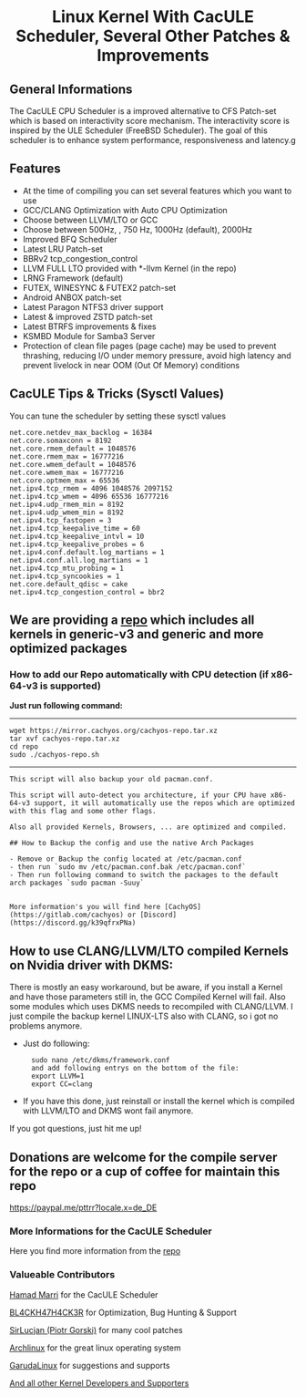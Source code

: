# <center>Linux Kernel With CacULE Scheduler, Several Other Patches &amp; Improvements</center>

## General Informations

The CacULE CPU Scheduler is a improved alternative to CFS Patch-set which is based on interactivity score mechanism. The interactivity score is inspired by the ULE Scheduler (FreeBSD Scheduler). The goal of this scheduler is to enhance system performance, responsiveness and latency.g

## Features

- At the time of compiling you can set several features which you want to use
- GCC/CLANG Optimization with Auto CPU Optimization
- Choose between LLVM/LTO or GCC
- Choose between 500Hz, , 750 Hz, 1000Hz (default), 2000Hz
- Improved BFQ Scheduler
- Latest LRU Patch-set
- BBRv2 tcp_congestion_control
- LLVM FULL LTO provided with *-llvm Kernel (in the repo)
- LRNG Framework (default)
- FUTEX, WINESYNC & FUTEX2 patch-set
- Android ANBOX patch-set
- Latest Paragon NTFS3 driver support
- Latest & improved ZSTD patch-set
- Latest BTRFS improvements & fixes
- KSMBD Module for Samba3 Server
- Protection of clean file pages (page cache) may be used to prevent thrashing, reducing I/O under memory pressure, avoid high latency and prevent livelock in near OOM (Out Of Memory) conditions

## CacULE Tips & Tricks (Sysctl Values)

You can tune the scheduler by setting these sysctl values

```
net.core.netdev_max_backlog = 16384
net.core.somaxconn = 8192
net.core.rmem_default = 1048576
net.core.rmem_max = 16777216
net.core.wmem_default = 1048576
net.core.wmem_max = 16777216
net.core.optmem_max = 65536
net.ipv4.tcp_rmem = 4096 1048576 2097152
net.ipv4.tcp_wmem = 4096 65536 16777216
net.ipv4.udp_rmem_min = 8192
net.ipv4.udp_wmem_min = 8192
net.ipv4.tcp_fastopen = 3
net.ipv4.tcp_keepalive_time = 60
net.ipv4.tcp_keepalive_intvl = 10
net.ipv4.tcp_keepalive_probes = 6
net.ipv4.conf.default.log_martians = 1
net.ipv4.conf.all.log_martians = 1
net.ipv4.tcp_mtu_probing = 1
net.ipv4.tcp_syncookies = 1
net.core.default_qdisc = cake
net.ipv4.tcp_congestion_control = bbr2
```

## We are providing a [repo](https://mirror.cachyos.org/) which includes all kernels in generic-v3 and generic and more optimized packages

### How to add our Repo automatically with CPU detection (if x86-64-v3 is supported)

**Just run following command:**

--------------------------------------------------------------------------------

```
wget https://mirror.cachyos.org/cachyos-repo.tar.xz
tar xvf cachyos-repo.tar.xz
cd repo
sudo ./cachyos-repo.sh
```

--------------------------------------------------------------------------------

```
This script will also backup your old pacman.conf.

This script will auto-detect you architecture, if your CPU have x86-64-v3 support, it will automatically use the repos which are optimized with this flag and some other flags.

Also all provided Kernels, Browsers, ... are optimized and compiled.

## How to Backup the config and use the native Arch Packages

- Remove or Backup the config located at /etc/pacman.conf
- then run `sudo mv /etc/pacman.conf.bak /etc/pacman.conf`
- Then run following command to switch the packages to the default arch packages `sudo pacman -Suuy`


More information's you will find here [CachyOS](https://gitlab.com/cachyos) or [Discord](https://discord.gg/k39qfrxPNa)
```

## How to use CLANG/LLVM/LTO compiled Kernels on Nvidia driver with DKMS:

There is mostly an easy workaround, but be aware, if you install a Kernel and have those parameters still in, the GCC Compiled Kernel will fail. Also some modules which uses DKMS needs to recompiled with CLANG/LLVM. I just compile the backup kernel LINUX-LTS also with CLANG, so i got no problems anymore.

- Just do following:

  ```
    sudo nano /etc/dkms/framework.conf
    and add following entrys on the bottom of the file:
    export LLVM=1
    export CC=clang
  ```

- If you have this done, just reinstall or install the kernel which is compiled with LLVM/LTO and DKMS wont fail anymore.

If you got questions, just hit me up!

## Donations are welcome for the compile server for the repo or a cup of coffee for maintain this repo

<https://paypal.me/pttrr?locale.x=de_DE>

### More Informations for the CacULE Scheduler

Here you find more information from the [repo](https://github.com/cachyos/cacule-cpu-scheduler)

### Valueable Contributors

[Hamad Marri](https://github.com/hamadmarri) for the CacULE Scheduler

[BL4CKH47H4CK3R](https://github.com/BL4CKH47H4CK3R) for Optimization, Bug Hunting & Support

[SirLucjan (Piotr Gorski)](https://github.com/sirlucjan) for many cool patches

[Archlinux](https://archlinux.org) for the great linux operating system

[GarudaLinux](https://garudalinux.org) for suggestions and supports

[And all other Kernel Developers and Supporters](https://github.com/torvalds/linux)
